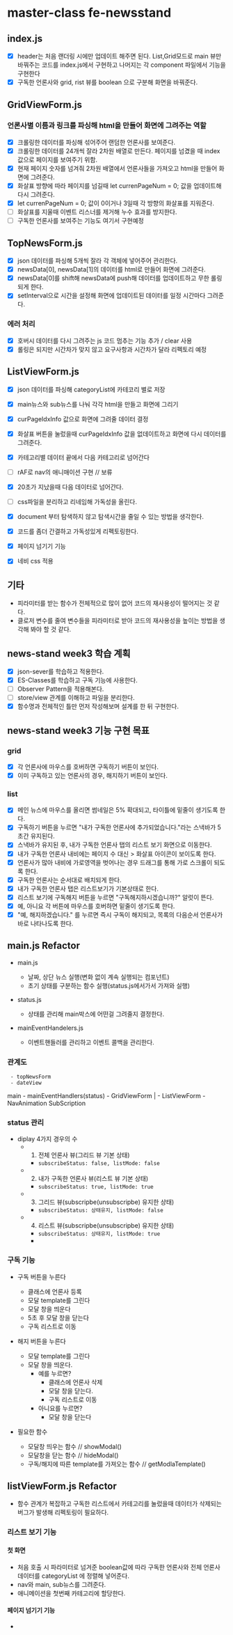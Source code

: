 # master-class fe-newsstand

## index.js
 - [X] header는 처음 랜더링 시에만 업데이트 해주면 된다. List,Grid모드로 main 뷰만 바꿔주는 코드를 index.js에서 구현하고 나머지는 각 component 파일에서 기능을 구현한다
 - [X] 구독한 언론사와 grid, rist 뷰를 boolean 으로 구분해 화면을 바꿔준다.

## GridViewForm.js
### 언론사별 이름과 링크를 파싱해 html을 만들어 화면에 그려주는 역할
- [X] 크롤링한 데이터를 파싱해 섞어주어 랜덤한 언론사를 보여준다.
- [X] 크롤링한 데이터를 24개씩 잘라 2차원 배열로 만든다. 페이지를 넘겼을 때 index 값으로 페이지를 보여주기 위함.
- [X] 현재 페이지 숫자를 넘겨줘 2차원 배열에서 언론사들을 가져오고 html을 만들어 화면에 그려준다.
- [X] 화살표 방향에 따라 페이지를 넘길때 let currenPageNum = 0; 값을 업데이트해 다시 그려준다.
- [X] let currenPageNum = 0; 값이 0이거나 3일때 각 방향의 화살표를 지워준다.
- [ ] 화살표를 지울때 이벤트 리스너를 제거해 누수 효과를 방지한다.
- [ ] 구독한 언론사를 보여주는 기능도 여기서 구현예정

## TopNewsForm.js
 - [X] json 데이터를 파싱해 5개씩 잘라 각 객체에 넣어주어 관리한다.
 - [X] newsData[0], newsData[1]의 데이터를 html로 만들어 화면에 그려준다.
 - [X] newsData[0]를 shift해 newsData에 push해 데이터를 업데이트하고 무한 롤링 되게 한다.
 - [X] setInterval으로 시간을 설정해 화면에 업데이트된 데이터를 일정 시간마다 그려준다.

### 에러 처리
 - [X] 호버시 데이터를 다시 그려주는 js 코드 멈추는 기능 추가 / clear 사용
 - [X] 롤링은 되지만 시간차가 맞지 않고 요구사항과 시간차가 달라 리펙토리 예정

## ListViewForm.js
 - [X] json 데이터를 파싱해 categoryList에 카테코리 별로 저장
 - [X] main뉴스와 sub뉴스를 나눠 각각 html을 만들고 화면에 그리기
 - [X] curPageIdxInfo 값으로 화면에 그려줄 데이터 결정
 - [X] 화살표 버튼을 눌렀을때 curPageIdxInfo 값을 없데이트하고 화면에 다시 데이터를 그려준다.
 - [X] 카테고리별 데이터 끝에서 다음 카테고리로 넘어간다
 - [ ] rAF로 nav의 애니매이션 구현 // 보류
 - [X] 20초가 지났을때 다음 데이터로 넘어간다.
 - [ ] css파일을 분리하고 리네임해 가독성을 올린다.
 - [X] document 부터 탐색하지 않고 탐색시간을 줄일 수 있는 방법을 생각한다.
 - [X] 코드를 좀더 간결하고 가독성있게 리펙토링한다.
 - [X] 페이지 넘기기 기능
 - [X] 네비 css 적용


## 기타
 - 피라미터를 받는 함수가 전체적으로 많이 없어 코드의 재사용성이 떨어지는 것 같다.
 - 클로저 변수를 줄여 변수들을 피라미터로 받아 코드의 재사용성을 높이는 방법을 생각해 봐야 할 것 같다. 

## news-stand week3 학습 계획
 - [X] json-sever를 학습하고 적용한다.
 - [X] ES-Classes를 학습하고 구독 기능에 사용한다.
 - [ ] Observer Pattern을 적용해본다.
 - [ ] store/view 관계를 이해하고 파일을 분리한다.
 - [X] 함수명과 전체적인 틀만 먼저 작성해보며 설계를 한 뒤 구현한다.

## news-stand week3 기능 구현 목표
### grid
 - [X] 각 언론사에 마우스를 호버하면 구독하기 버튼이 보인다.
 - [X] 이미 구독하고 있는 언론사의 경우, 해지하기 버튼이 보인다.
### list
 - [X] 메인 뉴스에 마우스를 올리면 썸네일은 5% 확대되고, 타이틀에 밑줄이 생기도록 한다.
 - [X] 구독하기 버튼을 누르면 "내가 구독한 언론사에 추가되었습니다."라는 스낵바가 5초간 유지된다.
 - [X] 스낵바가 유지된 후, 내가 구독한 언론사 탭의 리스트 보기 화면으로 이동한다.
 - [X] 내가 구독한 언론사 내비에는 페이지 수 대신 > 화살표 아이콘이 보이도록 한다.
 - [X] 언론사가 많아 내비에 가로영역을 벗어나는 경우 드래그를 통해 가로 스크롤이 되도록 한다.
 - [X] 구독한 언론사는 순서대로 배치되게 한다.
 - [X] 내가 구독한 언론사 탭은 리스트보기가 기본상태로 한다.
 - [X] 리스트 보기에 구독해지 버튼을 누르면 "구독해지하시겠습니까?" 알럿이 뜬다.
 - [X] 예, 아니요 각 버튼에 마우스를 호버하면 밑줄이 생기도록 한다.
 - [X] "예, 해지하겠습니다." 를 누르면 즉시 구독이 해지되고, 목록의 다음순서 언론사가 바로 나타나도록 한다.

## main.js Refactor
- main.js
  - 날짜, 상단 뉴스 실행(변화 없이 계속 실행되는 컴포넌트)
  - 초기 상태를 구분하는 함수 실행(status.js에서가서 가져와 실행)

- status.js
  - 상태를 관리해 main박스에 어떤걸 그려줄지 결정한다. 

- mainEventHandelers.js
  - 이벤트핸들러를 관리하고 이벤트 콜백을 관리한다.

### 관계도
     - topNewsForm
     - dateView                 
main - mainEventHandlers(status) - GridViewForm
                  |              - ListViewForm - NavAnimation
              SubScription

### status 관리
- diplay 4가지 경우의 수
  - 1. 전체 언론사 뷰(그리드 뷰 기본 상태)
    - `subscribeStatus: false, listMode: false`
  - 2. 내가 구독한 언론사 뷰(리스트 뷰 기본 상태)
    - `subscribeStatus: true, listMode: true`
  - 3. 그리드 뷰(subscripbe(unsubscripbe) 유지한 상태)
    - `subscribeStatus: 상태유지, listMode: false`
  - 4. 리스트 뷰(subscripbe(unsubscripbe) 유지한 상태)
    - `subscribeStatus: 상태유지, listMode: true`
    - 
### 구독 기능
  - 구독 버튼을 누른다
    - 클래스에 언론사 등록
    - 모달 template를 그린다
    - 모달 창을 띄운다
    - 5초 후 모달 창을 닫는다
    - 구독 리스트로 이동

  - 해지 버튼을 누른다
    - 모달 template를 그린다
    - 모달 창을 띄운다.
      - 예를 누르면?
        - 클래스에 언론사 삭제
        - 모달 창을 닫는다.
        - 구독 리스트로 이동
      - 아니요를 누르면?
        - 모달 창을 닫는다

 - 필요한 함수
   - 모달창 띄우는 함수 // showModal()
   - 모달창을 닫는 함수 // hideModal()
   - 구독/해지에 따른 template를 가져오는 함수 // getModlaTemplate()

## listViewForm.js Refactor
 - 함수 관계가 복잡하고 구독한 리스트에서 카테고리를 눌렀을때 데이터가 삭제되는 버그가 발생해 리펙토링이 필요하다.

### 리스트 보기 기능
#### 첫 화면
  - 처음 호출 시 파라미터로 넘겨준 boolean값에 따라 구독한 언론사와 전체 언론사 데이터를 categoryList 에 정렬해 넣어준다.
  - nav와 main, sub뉴스를 그려준다.
  - 애니메이션을 첫번째 카테고리에 할당한다.

#### 페이지 넘기기 기능
  - 